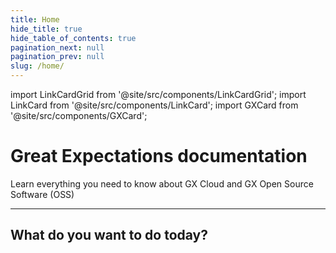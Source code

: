 ```yaml
---
title: Home
hide_title: true
hide_table_of_contents: true
pagination_next: null
pagination_prev: null
slug: /home/
---
```


import LinkCardGrid from '@site/src/components/LinkCardGrid';
import LinkCard from '@site/src/components/LinkCard';
import GXCard from '@site/src/components/GXCard';

# Great Expectations documentation

<p className="DocItem__header-description">Learn everything you need to know about GX Cloud and GX Open Source Software (OSS)</p>

---

<GXCard />

## What do you want to do today?

<LinkCardGrid>
  <LinkCard topIcon label="Get started with GX Cloud" description="Our fully-managed SaaS solution that simplifies deployment, scaling, and collaboration." href="/docs/cloud/" icon="/img/gx_cloud_storage.svg" />
  <LinkCard topIcon label="Get started with GX OSS" description="Get started with our original offering." href="/docs/oss" icon="/img/oss_icon.svg" />
  <LinkCard topIcon label="View GX APIs" description="View our available APIs." href="/docs/reference/api" icon="/img/api_icon.svg" />
  <LinkCard topIcon label="Learn more about GX OSS features" description="Use tutorials and conceptual topics to learn everything you need to know about GX OSS features and functionality." href="/docs/reference/learn/reference_overview" icon="/img/overview_icon.svg" />
</LinkCardGrid>